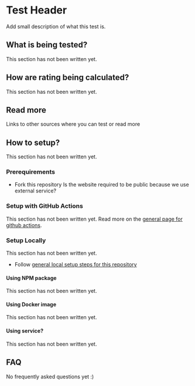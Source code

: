 # Test Header

Add small description of what this test is.

## What is being tested?

This section has not been written yet.

## How are rating being calculated?

This section has not been written yet.

## Read more

Links to other sources where you can test or read more

## How to setup?

This section has not been written yet.

### Prerequirements

* Fork this repository
Is the website required to be public because we use external service?

### Setup with GitHub Actions

This section has not been written yet.
Read more on the [general page for github actions](../getting-started-github-actions.md).

### Setup Locally

This section has not been written yet.
* Follow [general local setup steps for this repository](../getting-started-local.md)

#### Using NPM package

This section has not been written yet.

#### Using Docker image

This section has not been written yet.

#### Using service?

This section has not been written yet.

## FAQ

No frequently asked questions yet :)

